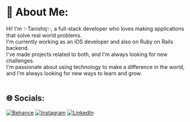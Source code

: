 # 💫 About Me:
Hi! I'm ✨Tanishq✨, a full-stack developer who loves making applications that solve real world problems.<br>I'm currently working as an iOS developer and also on Ruby on Rails backend.<br>I've made projects related to both, and I'm always looking for new challenges.<br>I'm passionate about using technology to make a difference in the world, and I'm always looking for new ways to learn and grow.<br><br>


## 🌐 Socials:
[![Behance](https://img.shields.io/badge/Behance-1769ff?logo=behance&logoColor=white)](https://behance.net/tanishqpatidar) [![Instagram](https://img.shields.io/badge/Instagram-%23E4405F.svg?logo=Instagram&logoColor=white)](https://instagram.com/_taniishk_) [![LinkedIn](https://img.shields.io/badge/LinkedIn-%230077B5.svg?logo=linkedin&logoColor=white)](https://linkedin.com/in/tanishqpatidar) 

